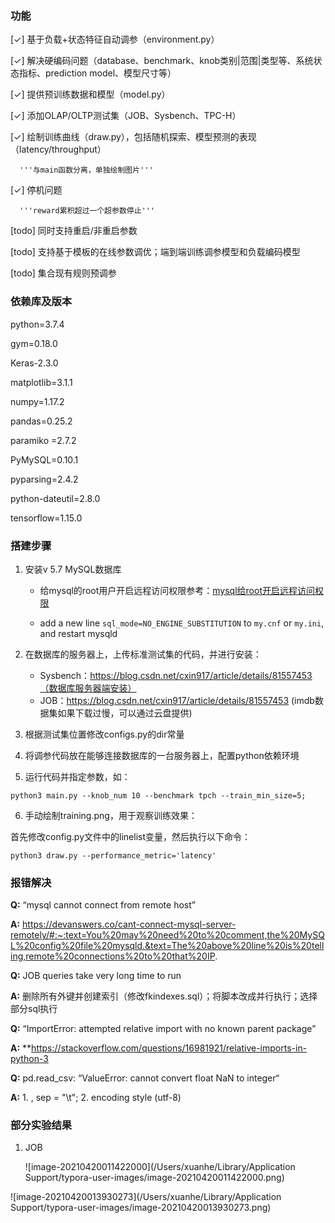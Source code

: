 ### 功能

[✓] 基于负载+状态特征自动调参（environment.py）

[✓] 解决硬编码问题（database、benchmark、knob类别|范围|类型等、系统状态指标、prediction model、模型尺寸等）

[✓] 提供预训练数据和模型（model.py）

[✓] 添加OLAP/OLTP测试集（JOB、Sysbench、TPC-H）

[✓] 绘制训练曲线（draw.py），包括随机探索、模型预测的表现（latency/throughput）

      '''与main函数分离，单独绘制图片'''

[✓] 停机问题
   
      '''reward累积超过一个超参数停止'''

[todo] 同时支持重启/非重启参数

[todo] 支持基于模板的在线参数调优；端到端训练调参模型和负载编码模型

[todo] 集合现有规则预调参



### 依赖库及版本

python=3.7.4

gym=0.18.0        

Keras-2.3.0            

matplotlib=3.1.1        

numpy=1.17.2        

pandas=0.25.2        

paramiko =2.7.2        

PyMySQL=0.10.1        

pyparsing=2.4.2        

python-dateutil=2.8.0           

tensorflow=1.15.0        


### 搭建步骤

1. 安装v 5.7 MySQL数据库

   * 给mysql的root用户开启远程访问权限参考：[mysql给root开启远程访问权限](https://www.cnblogs.com/goxcheer/p/8797377.html)

   * add a new line `sql_mode=NO_ENGINE_SUBSTITUTION` to `my.cnf` or `my.ini`, and restart mysqld

2. 在数据库的服务器上，上传标准测试集的代码，并进行安装：
   * Sysbench：https://blog.csdn.net/cxin917/article/details/81557453（数据库服务器端安装）
   * JOB：https://blog.csdn.net/cxin917/article/details/81557453 (imdb数据集如果下载过慢，可以通过云盘提供)

3. 根据测试集位置修改configs.py的dir常量
4. 将调参代码放在能够连接数据库的一台服务器上，配置python依赖环境
5. 运行代码并指定参数，如：

```mysql
python3 main.py --knob_num 10 --benchmark tpch --train_min_size=5;
```

6. 手动绘制training.png，用于观察训练效果：

首先修改config.py文件中的linelist变量，然后执行以下命令：

```
python3 draw.py --performance_metric='latency' 
```


### 报错解决

**Q:** “mysql cannot connect from remote host”

**A:** https://devanswers.co/cant-connect-mysql-server-remotely/#:~:text=You%20may%20need%20to%20comment,the%20MySQL%20config%20file%20mysqld.&text=The%20above%20line%20is%20telling,remote%20connections%20to%20that%20IP.



**Q:** JOB queries take very long time to run

**A:** 删除所有外键并创建索引（修改fkindexes.sql）；将脚本改成并行执行；选择部分sql执行



**Q:** “ImportError: attempted relative import with no known parent package”

**A:** **https://stackoverflow.com/questions/16981921/relative-imports-in-python-3

**Q:** pd.read_csv: “ValueError: cannot convert float NaN to integer“

**A:** 1. , sep = "\t"; 2. encoding style (utf-8)


### 部分实验结果

1. JOB

   ![image-20210420011422000](/Users/xuanhe/Library/Application Support/typora-user-images/image-20210420011422000.png)

![image-20210420013930273](/Users/xuanhe/Library/Application Support/typora-user-images/image-20210420013930273.png)